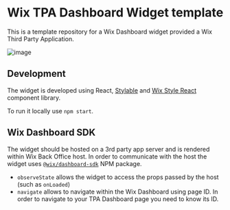 # Wix TPA Dashboard Widget template

This is a template repository for a Wix Dashboard widget provided a Wix Third Party Application. 

![image](https://user-images.githubusercontent.com/9823087/196634216-5f57ffba-d050-4007-a95d-4be393d27a0a.png)

## Development

The widget is developed using React, [Stylable](https://stylable.io/) and [Wix Style React](https://www.wix-style-react.com/) component library. 

To run it locally use `npm start`.

## Wix Dashboard SDK 

The widget should be hosted on a 3rd party app server and is rendered within Wix Back Office host. In order to communicate with the host the widget uses [`@wix/dashboard-sdk`](https://www.npmjs.com/package/@wix/dashboard-sdk) NPM package.  

  - `observeState` allows the widget to access the props passed by the host (such as `onLoaded`)
  - `navigate` allows to navigate within the Wix Dashboard using page ID. In order to navigate to your TPA Dashboard page you need to know its ID.
